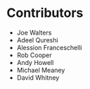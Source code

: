 # Contributors

- Joe Walters
- Adeel Qureshi
- Alession Franceschelli
- Rob Cooper
- Andy Howell
- Michael Meaney
- David Whitney
